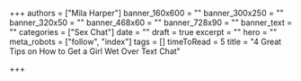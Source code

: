+++
authors = ["Mila Harper"]
banner_160x600 = ""
banner_300x250 = ""
banner_320x50 = ""
banner_468x60 = ""
banner_728x90 = ""
banner_text = ""
categories = ["Sex Chat"]
date = ""
draft = true
excerpt = ""
hero = ""
meta_robots = ["follow", "index"]
tags = []
timeToRead = 5
title = "4 Great Tips on How to Get a Girl Wet Over Text Chat"

+++
